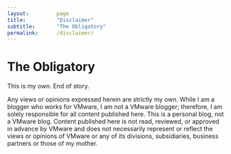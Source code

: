 ```yaml
---
layout:         page
title:          "Disclaimer"
subtitle:       "The Obligatory"
permalink:      /disclaimer/
---
```


# The Obligatory

This is my own. End of story.

Any views or opinions expressed herein are strictly my own. While I am a blogger who works for VMware, I am not a VMware blogger; therefore, I am solely responsible for all content published here. This is a personal blog, not a VMware blog. Content published here is not read, reviewed, or approved in advance by VMware and does not necessarily represent or reflect the views or opinions of VMware or any of its divisions, subsidiaries, business partners or those of my mother.
